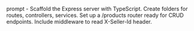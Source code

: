 prompt - Scaffold the Express server with TypeScript. Create folders for routes, controllers, services. Set up a /products router ready for CRUD endpoints. Include middleware to read X-Seller-Id header.